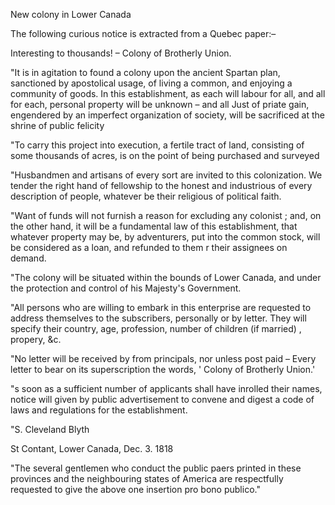   New colony in Lower Canada  The following curious notice is extracted from a Quebec paper:–  Interesting to thousands! – Colony of Brotherly Union.  "It is in agitation to found a colony upon the ancient Spartan plan, sanctioned by apostolical usage, of living a common, and enjoying a community of goods. In this establishment, as each will labour for all, and all for each, personal property will be unknown – and all Just of priate gain, engendered by an imperfect organization of society, will be sacrificed at the shrine of public felicity  "To carry this project into execution, a fertile tract of land, consisting of some thousands of acres, is on the point of being purchased and surveyed  "Husbandmen and artisans of every sort are invited to this colonization. We tender the right hand of fellowship to the honest and industrious of every description of people, whatever be their religious of political faith.  "Want of funds will not furnish a reason for excluding any colonist ; and, on the other hand, it will be a fundamental law of this establishment, that whatever property may be, by adventurers, put into the common stock, will be considered as a loan, and refunded to them r their assignees on demand.  "The colony will be situated within the bounds of Lower Canada, and under the protection and control of his Majesty's Government.  "All persons who are willing to embark in this enterprise are requested to address themselves to the subscribers, personally or by letter. They will specify their country, age, profession, number of children (if married) , propery, &c.  "No letter will be received by from principals, nor unless post paid – Every letter to bear on its superscription the words, ' Colony of Brotherly Union.'  "s soon as a sufficient number of applicants shall have inrolled their names, notice will given by public advertisement to convene and digest a code of laws and regulations for the establishment.  "S. Cleveland Blyth  St Contant, Lower Canada, Dec. 3. 1818  "The several gentlemen who conduct the public paers printed in these provinces and the neighbouring states of America are respectfully requested to give the above one insertion pro bono publico."